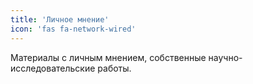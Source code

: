 ```yaml
---
title: 'Личное мнение'
icon: 'fas fa-network-wired'
---
```


Материалы с личным мнением, собственные научно-исследовательские работы.
